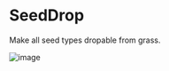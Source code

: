 # SeedDrop
Make all seed types dropable from grass.

![image](https://user-images.githubusercontent.com/5883716/120505361-3039cc80-c3c5-11eb-9117-8f11dccb6287.png)
